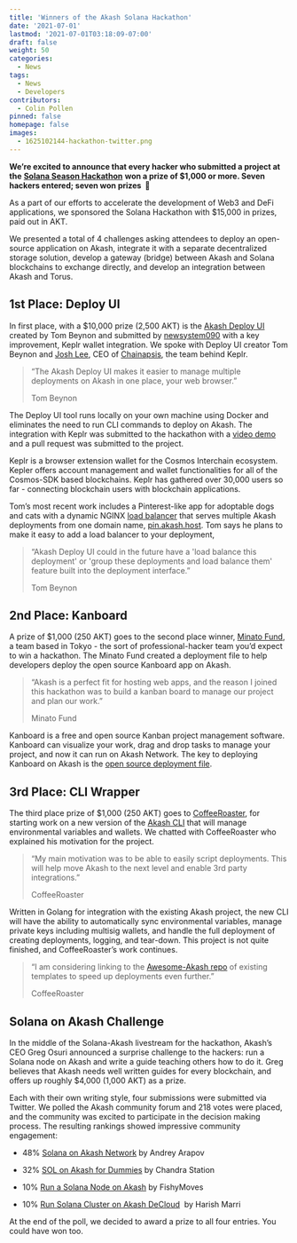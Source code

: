 ```yaml
---
title: 'Winners of the Akash Solana Hackathon'
date: '2021-07-01'
lastmod: '2021-07-01T03:18:09-07:00'
draft: false
weight: 50
categories:
  - News
tags:
  - News
  - Developers
contributors:
  - Colin Pollen
pinned: false
homepage: false
images:
  - 1625102144-hackathon-twitter.png
---
```

**We’re excited to announce that every hacker who submitted a project at the** [**Solana Season Hackathon**](https://solana.com/solanaszn) **won a prize of $1,000 or more. Seven hackers entered; seven won prizes  🥳**

As a part of our efforts to accelerate the development of Web3 and DeFi applications, we sponsored the Solana Hackathon with $15,000 in prizes, paid out in AKT. 

We presented a total of 4 challenges asking attendees to deploy an open-source application on Akash, integrate it with a separate decentralized storage solution, develop a gateway (bridge) between Akash and Solana blockchains to exchange directly, and develop an integration between Akash and Torus. 

1st Place: Deploy UI
--------------------

In first place, with a $10,000 prize (2,500 AKT) is the [Akash Deploy UI](https://github.com/tombeynon/akash-deploy) created by Tom Beynon and submitted by [newsystem090](https://github.com/newsystem090) with a key improvement, Keplr wallet integration. We spoke with Deploy UI creator Tom Beynon and [Josh Lee](https://twitter.com/dogemos), CEO of [Chainapsis](https://chainapsis.com/), the team behind Keplr.

> “The Akash Deploy UI makes it easier to manage multiple deployments on Akash in one place, your web browser.”
> 
> Tom Beynon

The Deploy UI tool runs locally on your own machine using Docker and eliminates the need to run CLI commands to deploy on Akash. The integration with Keplr was submitted to the hackathon with a [video demo](https://siasky.net/_A1ZsA1rSXqhvWyV8gIgAkWBJU8potlAbWWI7H1q1jFguw) and a pull request was submitted to the project.

Keplr is a browser extension wallet for the Cosmos Interchain ecosystem. Kepler offers account management and wallet functionalities for all of the Cosmos-SDK based blockchains. Keplr has gathered over 30,000 users so far - connecting blockchain users with blockchain applications. 

Tom’s most recent work includes a Pinterest-like app for adoptable dogs and cats with a dynamic NGINX [load balancer](https://github.com/tombeynon/nginx-dynamic-lb) that serves multiple Akash deployments from one domain name, [pin.akash.host](http://pin.akash.host/). Tom says he plans to make it easy to add a load balancer to your deployment, 

> “Akash Deploy UI could in the future have a 'load balance this deployment' or 'group these deployments and load balance them' feature built into the deployment interface.”
> 
> Tom Beynon

2nd Place: Kanboard
-------------------

A prize of $1,000 (250 AKT) goes to the second place winner, [Minato Fund](https://minatofund.com/), a team based in Tokyo - the sort of professional-hacker team you’d expect to win a hackathon. The Minato Fund created a deployment file to help developers deploy the open source Kanboard app on Akash. 

> “Akash is a perfect fit for hosting web apps, and the reason I joined this hackathon was to build a kanban board to manage our project and plan our work.”
> 
> Minato Fund

Kanboard is a free and open source Kanban project management software. Kanboard can visualize your work, drag and drop tasks to manage your project, and now it can run on Akash Network. The key to deploying Kanboard on Akash is the [open source deployment file](https://github.com/ovrclk/awesome-akash/pull/175/commits/e1a89f3a04621ef4747e247ce569076f1a9e1f00).

3rd Place: CLI Wrapper
----------------------

The third place prize of $1,000 (250 AKT) goes to [CoffeeRoaster](https://twitter.com/roaster4435), for starting work on a new version of the [Akash CLI](https://github.com/coffeeroaster/akash-cli/blob/main/doc/akash-cli.pdf) that will manage environmental variables and wallets. We chatted with CoffeeRoaster who explained his motivation for the project.

> “My main motivation was to be able to easily script deployments. This will help move Akash to the next level and enable 3rd party integrations.”
> 
> CoffeeRoaster

Written in Golang for integration with the existing Akash project, the new CLI will have the ability to automatically sync environmental variables, manage private keys including multisig wallets, and handle the full deployment of creating deployments, logging, and tear-down. This project is not quite finished, and CoffeeRoaster’s work continues.

> “I am considering linking to the [Awesome-Akash repo](https://github.com/ovrclk/awesome-akash) of existing templates to speed up deployments even further.”
> 
> CoffeeRoaster

Solana on Akash Challenge
-------------------------

In the middle of the Solana-Akash livestream for the hackathon, Akash’s CEO Greg Osuri announced a surprise challenge to the hackers: run a Solana node on Akash and write a guide teaching others how to do it. Greg believes that Akash needs well written guides for every blockchain, and offers up roughly $4,000 (1,000 AKT) as a prize.

Each with their own writing style, four submissions were submitted via Twitter. We polled the Akash community forum and 218 votes were placed, and the community was excited to participate in the decision making process. The resulting rankings showed impressive community engagement:

*   48% [Solana on Akash Network](https://nixaid.com/solana-on-akashnet/) by Andrey Arapov
    
*   32% [SOL on Akash for Dummies](https://chandra-station.medium.com/sol-on-akash-for-dummies-7aed500ed33d) by Chandra Station
    
*   10% [Run a Solana Node on Akash](https://cryptoevangelist.me/run-a-solana-node-on-akash/) by FishyMoves
    
*   10% [Run Solana Cluster on Akash DeCloud](https://harishmarri551.medium.com/run-solana-cluster-on-akash-decloud-8d04eb624a00)  by Harish Marri
    

At the end of the poll, we decided to award a prize to all four entries. You could have won too.